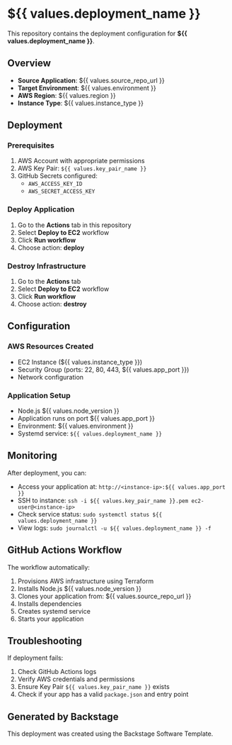 # ${{ values.deployment_name }}

This repository contains the deployment configuration for **${{ values.deployment_name }}**.

## Overview
- **Source Application**: ${{ values.source_repo_url }}
- **Target Environment**: ${{ values.environment }}
- **AWS Region**: ${{ values.region }}
- **Instance Type**: ${{ values.instance_type }}

## Deployment

### Prerequisites
1. AWS Account with appropriate permissions
2. AWS Key Pair: `${{ values.key_pair_name }}`
3. GitHub Secrets configured:
   - `AWS_ACCESS_KEY_ID`
   - `AWS_SECRET_ACCESS_KEY`

### Deploy Application
1. Go to the **Actions** tab in this repository
2. Select **Deploy to EC2** workflow
3. Click **Run workflow**
4. Choose action: **deploy**

### Destroy Infrastructure
1. Go to the **Actions** tab
2. Select **Deploy to EC2** workflow  
3. Click **Run workflow**
4. Choose action: **destroy**

## Configuration

### AWS Resources Created
- EC2 Instance (${{ values.instance_type }})
- Security Group (ports: 22, 80, 443, ${{ values.app_port }})
- Network configuration

### Application Setup
- Node.js ${{ values.node_version }}
- Application runs on port ${{ values.app_port }}
- Environment: ${{ values.environment }}
- Systemd service: `${{ values.deployment_name }}`

## Monitoring

After deployment, you can:
- Access your application at: `http://<instance-ip>:${{ values.app_port }}`
- SSH to instance: `ssh -i ${{ values.key_pair_name }}.pem ec2-user@<instance-ip>`
- Check service status: `sudo systemctl status ${{ values.deployment_name }}`
- View logs: `sudo journalctl -u ${{ values.deployment_name }} -f`

## GitHub Actions Workflow

The workflow automatically:
1. Provisions AWS infrastructure using Terraform
2. Installs Node.js ${{ values.node_version }}
3. Clones your application from: ${{ values.source_repo_url }}
4. Installs dependencies
5. Creates systemd service
6. Starts your application

## Troubleshooting

If deployment fails:
1. Check GitHub Actions logs
2. Verify AWS credentials and permissions
3. Ensure Key Pair `${{ values.key_pair_name }}` exists
4. Check if your app has a valid `package.json` and entry point

## Generated by Backstage
This deployment was created using the Backstage Software Template.
